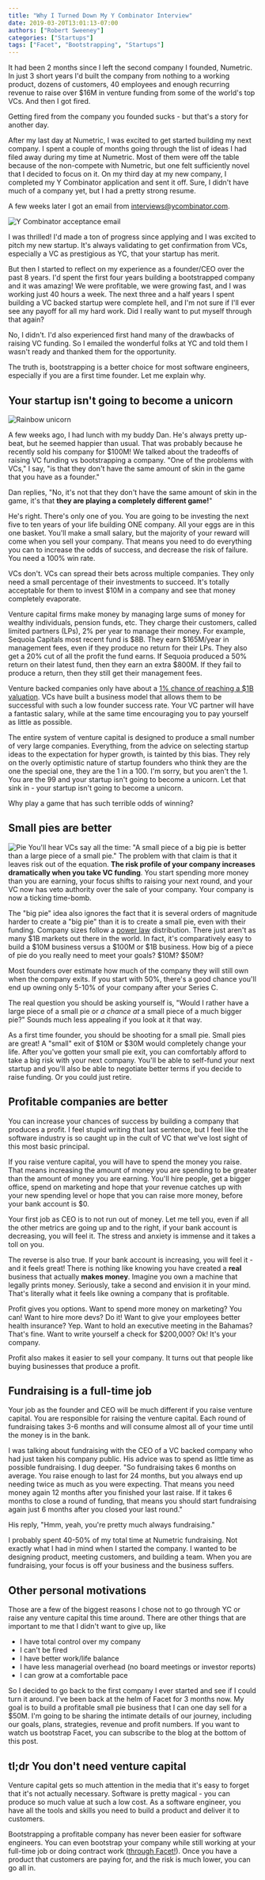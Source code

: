 ```yaml
---
title: "Why I Turned Down My Y Combinator Interview"
date: 2019-03-20T13:01:13-07:00
authors: ["Robert Sweeney"]
categories: ["Startups"]
tags: ["Facet", "Bootstrapping", "Startups"]
---
```


It had been 2 months since I left the second company I founded, Numetric. In just 3 short years I'd built the company from nothing to a working product, dozens of customers, 40 employees and enough recurring revenue to raise over $16M in venture funding from some of the world's top VCs. And then I got fired.

Getting fired from the company you founded sucks - but that's a story for another day.

After my last day at Numetric, I was excited to get started building my next company. I spent a couple of months going through the list of ideas I had filed away during my time at Numetric. Most of them were off the table because of the non-compete with Numetric, but one felt sufficiently novel that I decided to focus on it. On my third day at my new company, I completed my Y Combinator application and sent it off. Sure, I didn't have much of a company yet, but I had a pretty strong resume.

A few weeks later I got an email from interviews@ycombinator.com.

![Y Combinator acceptance email](/blog/uploads/y-combinator-email.jpg)

I was thrilled! I'd made a ton of progress since applying and I was excited to pitch my new startup. It's always validating to get confirmation from VCs, especially a VC as prestigious as YC, that your startup has merit. 

But then I started to reflect on my experience as a founder/CEO over the past 8 years.  I'd spent the first four years building a bootstrapped company and it was amazing! We were profitable, we were growing fast, and I was working just 40 hours a week. The next three and a half years I spent building a VC backed startup were complete hell, and I'm not sure if I'll ever see any payoff for all my hard work. Did I really want to put myself through that again?

No, I didn't. I'd also experienced first hand many of the drawbacks of raising VC funding. So I emailed the wonderful folks at YC and told them I wasn't ready and thanked them for the opportunity.

The truth is, bootstrapping is a better choice for most software engineers, especially if you are a first time founder. Let me explain why.

## Your startup isn't going to become a unicorn
![Rainbow unicorn](/blog/uploads/rainbow-unicorn.png)

A few weeks ago, I had lunch with my buddy Dan. He's always pretty up-beat, but he seemed happier than usual. That was probably because he recently sold his company for $100M! We talked about the tradeoffs of raising VC funding vs bootstrapping a company. "One of the problems with VCs," I say, "is that they don't have the same amount of skin in the game that you have as a founder." 

Dan replies, "No, it's not that they don't have the same amount of skin in the game, it's that **they are playing a completely different game!**"

He's right. There's only one of you. You are going to be investing the next five to ten years of your life building ONE company. All your eggs are in this one basket. You'll make a small salary, but the majority of your reward will come when you sell your company. That means you need to do everything you can to increase the odds of success, and decrease the risk of failure. You need a 100% win rate. 

VCs don't. VCs can spread their bets across multiple companies. They only need a small percentage of their investments to succeed. It's totally acceptable for them to invest $10M in a company and see that money completely evaporate. 

Venture capital firms make money by managing large sums of money for wealthy individuals, pension funds, etc. They charge their customers, called limited partners (LPs), 2% per year to manage their money. For example, Sequoia Capitals most recent fund is $8B. They earn $165M/year in management fees, even if they produce no return for their LPs. They also get a 20% cut of all the profit the fund earns. If Sequoia produced a 50% return on their latest fund, then they earn an extra $800M. If they fail to produce a return, then they still get their management fees. 

Venture backed companies only have about a [1% chance of reaching a $1B valuation](https://www.cbinsights.com/research/unicorn-conversion-rate/). VCs have built a business model that allows them to be successful with such a low founder success rate. Your VC partner will have a fantastic salary, while at the same time encouraging you to pay yourself as little as possible.

The entire system of venture capital is designed to produce a small number of very large companies. Everything, from the advice on selecting startup ideas to the expectation for hyper growth, is tainted by this bias. They rely on the overly optimistic nature of startup founders who think they are the one the special one, they are the 1 in a 100. I'm sorry, but you aren't the 1. You are the 99 and your startup isn't going to become a unicorn. Let that sink in - your startup isn't going to become a unicorn.

Why play a game that has such terrible odds of winning?

## Small pies are better
![Pie](/blog/uploads/pie.jpg)
You'll hear VCs say all the time: "A small piece of a big pie is better than a large piece of a small pie." The problem with that claim is that it leaves risk out of the equation. **The risk profile of your company increases dramatically when you take VC funding**. You start spending more money than you are earning, your focus shifts to raising your next round, and your VC now has veto authority over the sale of your company. Your company is now a ticking time-bomb.

The "big pie" idea also ignores the fact that it is several orders of magnitude harder to create a "big pie" than it is to create a small pie, even with their funding. Company sizes follow a [power law](https://en.wikipedia.org/wiki/Power_law) distribution. There just aren't as many $1B markets out there in the world.  In fact, it's comparatively easy to build a $10M business versus a $100M or $1B business. How big of a piece of pie do you really need to meet your goals? $10M? $50M? 

Most founders over estimate how much of the company they will still own when the company exits. If you start with 50%, there's a good chance you'll end up owning only 5-10% of your company after your Series C.

The real question you should be asking yourself is, "Would I rather have a large piece of a small pie or *a chance at* a small piece of a much bigger pie?" Sounds much less appealing if you look at it that way.

As a first time founder, you should be shooting for a small pie. Small pies are great! A "small" exit of $10M or $30M would completely change your life. After you've gotten your small pie exit, you can comfortably afford to take a big risk with your next company. You'll be able to self-fund your next startup and you'll also be able to negotiate better terms if you decide to raise funding. Or you could just retire.

## Profitable companies are better

You can increase your chances of success by building a company that produces a profit. I feel stupid writing that last sentence, but I feel like the software industry is so caught up in the cult of VC that we've lost sight of this most basic principal. 

If you raise venture capital, you will have to spend the money you raise. That means increasing the amount of money you are spending to be greater than the amount of money you are earning. You'll hire people, get a bigger office, spend on marketing and hope that your revenue catches up with your new spending level or hope that you can raise more money, before your bank account is $0.

Your first job as CEO is to not run out of money. Let me tell you, even if all the other metrics are going up and to the right, if your bank account is decreasing, you will feel it. The stress and anxiety is immense and it takes a toll on you. 

The reverse is also true. If your bank account is increasing, you will feel it - and it feels great! There is nothing like knowing you have created a **real** business that actually **makes money**. Imagine you own a machine that legally prints money. Seriously, take a second and envision it in your mind. That's literally what it feels like owning a company that is profitable. 

Profit gives you options. Want to spend more money on marketing? You can! Want to hire more devs? Do it! Want to give your employees better health insurance? Yep. Want to hold an executive meeting in the Bahamas? That's fine. Want to write yourself a check for $200,000? Ok! It's your company.

Profit also makes it easier to sell your company. It turns out that people like buying businesses that produce a profit.

## Fundraising is a full-time job

Your job as the founder and CEO will be much different if you raise venture capital. You are responsible for raising the venture capital. Each round of fundraising takes 3-6 months and will consume almost all of your time until the money is in the bank. 

I was talking about fundraising with the CEO of a VC backed company who had just taken his company public. His advice was to spend as little time as possible fundraising. I dug deeper. "So fundraising takes 6 months on average. You raise enough to last for 24 months, but you always end up needing twice as much as you were expecting. That means you need money again 12 months after you finished your last raise. If it takes 6 months to close a round of funding, that means you should start fundraising again just 6 months after you closed your last round."

His reply, "Hmm, yeah, you're pretty much always fundraising."

I probably spent 40-50% of my total time at Numetric fundraising. Not exactly what I had in mind when I started the company. I wanted to be designing product, meeting customers, and building a team. When you are fundraising, your focus is off your business and the business suffers.

## Other personal motivations

Those are a few of the biggest reasons I chose not to go through YC or raise any venture capital this time around. There are other things that are important to me that I didn't want to give up, like

- I have total control over my company
- I can't be fired
- I have better work/life balance
- I have less managerial overhead (no board meetings or investor reports)
- I can grow at a comfortable pace

So I decided to go back to the first company I ever started and see if I could turn it around. I've been back at the helm of Facet for 3 months now. My goal is to build a profitable small pie business that I can one day sell for a $50M. I'm going to be sharing the intimate details of our journey, including our goals, plans, strategies, revenue and profit numbers. If you want to watch us bootstrap Facet, you can subscribe to the blog at the bottom of this post.

## tl;dr You don't need venture capital

Venture capital gets so much attention in the media that it's easy to forget that it's not actually necessary. Software is pretty magical - you can produce so much value at such a low cost. As a software engineer, you have all the tools and skills you need to build a product and deliver it to customers. 

Bootstrapping a profitable company has never been easier for software engineers. You can even bootstrap your company while still working at your full-time job or doing contract work ([through Facet!](http://www.facetdev.com)). Once you have a product that customers are paying for, and the risk is much lower, you can go all in.